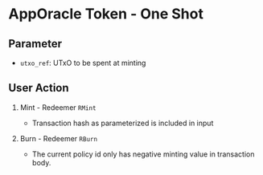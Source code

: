# AppOracle Token - One Shot

## Parameter

- `utxo_ref`: UTxO to be spent at minting

## User Action

1. Mint - Redeemer `RMint`

   - Transaction hash as parameterized is included in input

2. Burn - Redeemer `RBurn`

   - The current policy id only has negative minting value in transaction body.
